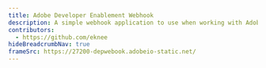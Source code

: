 ```yaml
---
title: Adobe Developer Enablement Webhook
description: A simple webhook application to use when working with Adobe Experience Cloud applications and Adobe Developer Console events
contributors:
  - https://github.com/eknee
hideBreadcrumbNav: true 
frameSrc: https://27200-depwebook.adobeio-static.net/
---
```

